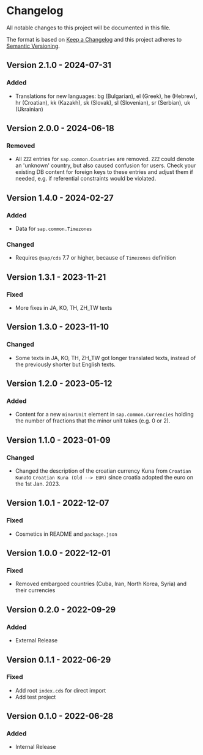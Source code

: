 # Changelog

All notable changes to this project will be documented in this file.

The format is based on [Keep a Changelog](http://keepachangelog.com/en/1.0.0/)
and this project adheres to [Semantic Versioning](http://semver.org/spec/v2.0.0.html).

<!-- New version information is automatically added after line 8 -->

## Version 2.1.0 - 2024-07-31

### Added

- Translations for new languages: bg (Bulgarian), el (Greek), he (Hebrew), hr (Croatian), kk (Kazakh), sk (Slovak), sl (Slovenian), sr (Serbian), uk (Ukrainian)

## Version 2.0.0 - 2024-06-18

### Removed

- All `ZZZ` entries for `sap.common.Countries` are removed.  `ZZZ` could denote an 'unknown' country, but also caused confusion for users.  Check your existing DB content for foreign keys to these entries and adjust them if needed, e.g. if referential constraints would be violated.


## Version 1.4.0 - 2024-02-27

### Added

- Data for `sap.common.Timezones`

### Changed

- Requires `@sap/cds` 7.7 or higher, because of `Timezones` definition

## Version 1.3.1 - 2023-11-21

### Fixed

- More fixes in JA, KO, TH, ZH_TW texts

## Version 1.3.0 - 2023-11-10

### Changed

- Some texts in JA, KO, TH, ZH_TW got longer translated texts, instead of the previously shorter but English texts.

## Version 1.2.0 - 2023-05-12

### Added

- Content for a new `minorUnit` element in `sap.common.Currencies` holding the number of fractions that the minor unit takes (e.g. 0 or 2).

## Version 1.1.0 - 2023-01-09

### Changed

- Changed the description of the croatian currency Kuna from `Croatian Kuna`to `Croatian Kuna (Old --> EUR)` since croatia adopted the euro on the 1st Jan. 2023.

## Version 1.0.1 - 2022-12-07

### Fixed

- Cosmetics in README and `package.json`

## Version 1.0.0 - 2022-12-01

### Fixed

- Removed embargoed countries (Cuba, Iran, North Korea, Syria) and their currencies

## Version 0.2.0 - 2022-09-29

### Added

- External Release

## Version 0.1.1 - 2022-06-29

### Fixed

- Add root `index.cds` for direct import
- Add test project

## Version 0.1.0 - 2022-06-28

### Added

- Internal Release
